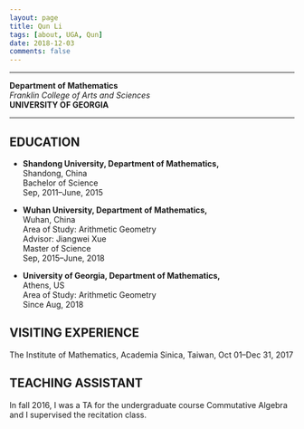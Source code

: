 ```yaml
---
layout: page
title: Qun Li
tags: [about, UGA, Qun]
date: 2018-12-03
comments: false
---
```


***
**Department of Mathematics**  
_Franklin College of Arts and Sciences_  
**UNIVERSITY OF GEORGIA**  
<hr>

## EDUCATION
* __Shandong University, Department of Mathematics,__  
Shandong, China  
Bachelor of Science  
Sep, 2011–June, 2015

* __Wuhan University, Department of Mathematics,__  
Wuhan, China  
Area of Study: Arithmetic Geometry  
Advisor: Jiangwei Xue  
Master of Science  
Sep, 2015–June, 2018

* __University of Georgia, Department of Mathematics,__  
Athens, US  
Area of Study: Arithmetic Geometry  
Since Aug, 2018

## VISITING EXPERIENCE
The Institute of Mathematics, Academia Sinica, Taiwan, Oct 01–Dec 31, 2017


## TEACHING ASSISTANT
In fall 2016, I was a TA for the undergraduate course Commutative Algebra and I supervised the recitation class.
